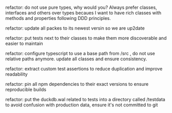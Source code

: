 refactor: do not use pure types, why would you? Always prefer classes, interfaces and others over types becaues I want to have rich classes with methods and properties following DDD principles.

refactor: update all packes to its newest versin so we are up2date

refactor: put tests next to their classes to make them more discoverable and easier to maintain

refactor: configure typescript to use a base path from /src , do not use relative paths anymore. update all classes and ensure consistency.

refactor: extract custom test assertions to reduce duplication and improve readability

refactor: pin all npm dependencies to their exact versions to ensure reproducible builds

refactor: put the duckdb.wal related to tests into a directory called /testdata to avoid confusion with production data, ensure it's not committed to git